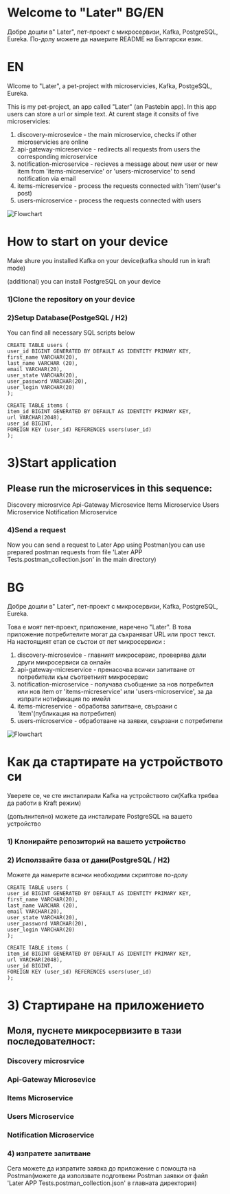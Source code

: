 # Welcome to "Later" BG/EN
Добре дошли в" Later", пет-проект с микросервизи, Kafka, PostgreSQL, Eureka.
По-долу можете да намерите README на Български език.

# EN
Wlcome to "Later", a pet-project with microservicies, Kafka, PostgeSQL, Eureka.

This is my pet-project, an app called "Later" (an Pastebin app). In this app users can store a url or simple text. At
curent stage it consits of five microservicies: 


1. discovery-microsevice - the main microservice, checks if other microservicies are online
2. api-gateway-micreservice - redirects all requests from users the corresponding microservice
3. notification-microservice - recieves a message about new user or new item from 'items-micreservice' or 'users-microservice' to send notification via email
4. items-micreservice - process the requests connected with 'item'(user's post)
5. users-microservice - process the requests connected with users

![Flowchart](https://github.com/user-attachments/assets/f0626e0d-2943-42bc-9182-0ad97a31c85e)

# How to start on your device

Make shure you installed Kafka on your device(kafka should run in kraft mode)

(additional) you can install PostgreSQL on your device

### 1)Clone the repository on your device

### 2)Setup Database(PostgeSQL / H2)
You can find all necessary SQL scripts below
```
CREATE TABLE users (
user_id BIGINT GENERATED BY DEFAULT AS IDENTITY PRIMARY KEY,
first_name VARCHAR(20),
last_name VARCHAR (20),
email VARCHAR(20),
user_state VARCHAR(20),
user_password VARCHAR(20),
user_login VARCHAR(20)
);
```
```
CREATE TABLE items (
item_id BIGINT GENERATED BY DEFAULT AS IDENTITY PRIMARY KEY,
url VARCHAR(2048),
user_id BIGINT,
FOREIGN KEY (user_id) REFERENCES users(user_id)
);
```

# 3)Start application
## Please run the microservices in this sequence:
Discovery microsrvice
Api-Gateway Microsevice
Items Microservice
Users Microservice
Notification Microservice

### 4)Send a request
Now you can send a request to Later App using Postman(you can use prepared postman requests from file 'Later APP Tests.postman_collection.json' in the main directory)


# BG

Добре дошли в" Later", пет-проект с микросервизи, Kafka, PostgreSQL, Eureka.

Това е моят пет-проект, приложение, наречено "Later". В това приложение потребителите могат да съхраняват URL или прост текст. На
настоящият етап се състои от пет микросервиси :


1. discovery-microsevice - главният микросервис, проверява дали други микросервиси са онлайн
2. api-gateway-micreservice - пренасочва всички запитване от потребители към съответният микросервис
3. notification-microservice - получава съобщение за нов потребител или нов item от 'items-micreservice' или 'users-microservice', за да изпрати нотификация по имейл
4. items-micreservice - обработва запитване, свързани с 'item'(публикация на потребител)
5. users-microservice - обработване на заявки, свързани с потребители

![Flowchart](https://github.com/user-attachments/assets/f0626e0d-2943-42bc-9182-0ad97a31c85e)

# Как да стартирате на устройството си
Уверете се, че сте инсталирали Kafka на устройството си(Kafka трябва да работи в Kraft режим)

(допълнително) можете да инсталирате PostgreSQL на вашето устройство

### 1) Клонирайте репозиторий на вашето устройство

### 2) Исползвайте база от дани(PostgreSQL / Н2)
Можете да намерите всички необходими скриптове по-долу

```
CREATE TABLE users (
user_id BIGINT GENERATED BY DEFAULT AS IDENTITY PRIMARY KEY,
first_name VARCHAR(20),
last_name VARCHAR (20),
email VARCHAR(20),
user_state VARCHAR(20),
user_password VARCHAR(20),
user_login VARCHAR(20)
);
```
```
CREATE TABLE items (
item_id BIGINT GENERATED BY DEFAULT AS IDENTITY PRIMARY KEY,
url VARCHAR(2048),
user_id BIGINT,
FOREIGN KEY (user_id) REFERENCES users(user_id)
);
```

# 3) Стартиране на приложението
## Моля, пуснете микросервизите в тази последователност:
### Discovery microsrvice
### Api-Gateway Microsevice
### Items Microservice
### Users Microservice
### Notification Microservice

### 4) изпратете запитване
Сега можете да изпратите заявка до приложение с помощта на Postman(можете да използвате подготвени Postman заявки от файл 'Later APP Tests.postman_collection.json' в главната директория)


